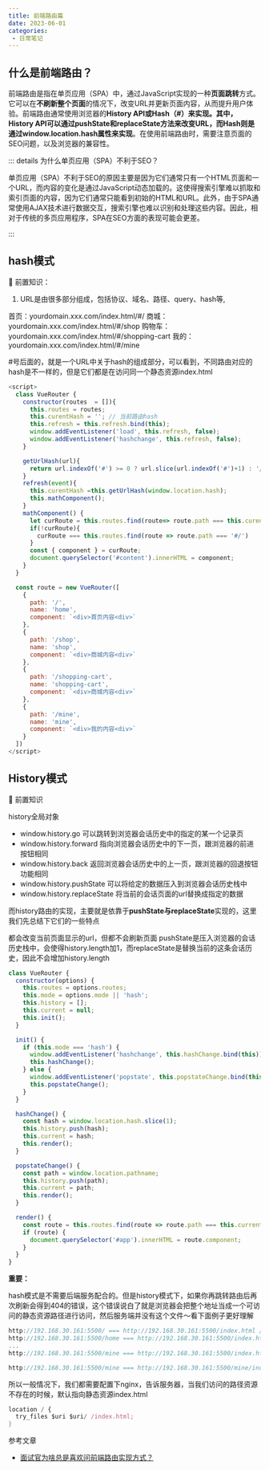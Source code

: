 ```yaml
---
title: 前端路由篇
date: 2023-06-01
categories: 
 - 日常笔记
---
```

<Boxx type='tip' />

## 什么是前端路由？

前端路由是指在单页应用（SPA）中，通过JavaScript实现的一种<B>页面跳转</B>方式。它可以在**不刷新整个页面**的情况下，改变URL并更新页面内容，从而提升用户体验。前端路由通常使用浏览器的**History API或Hash（#）**来实现。其中，**History API可以通过pushState和replaceState方法来改变URL**，而**Hash则是通过window.location.hash属性来实现**。在使用前端路由时，需要注意页面的SEO问题，以及浏览器的兼容性。

::: details  为什么单页应用（SPA）不利于SEO？

单页应用（SPA）不利于SEO的原因主要是因为它们通常只有一个HTML页面和一个URL，而内容的变化是通过JavaScript动态加载的。这使得搜索引擎难以抓取和索引页面的内容，因为它们通常只能看到初始的HTML和URL。此外，由于SPA通常使用AJAX技术进行数据交互，搜索引擎也难以识别和处理这些内容。因此，相对于传统的多页应用程序，SPA在SEO方面的表现可能会更差。

::: 


## hash模式

:strawberry: 前置知识：

1. URL是由很多部分组成，包括协议、域名、路径、query、hash等, 

首页：yourdomain.xxx.com/index.html/#/
商城：yourdomain.xxx.com/index.html/#/shop
购物车：yourdomain.xxx.com/index.html/#/shopping-cart
我的：yourdomain.xxx.com/index.html/#/mine

#号后面的，就是一个URL中关于hash的组成部分，可以看到，不同路由对应的hash是不一样的，但是它们都是在访问同一个静态资源index.html

```js {7,8}
<script>
  class VueRouter {
    constructor(routes  = []){
      this.routes = routes;
      this.curentHash = ''; // 当前路由hash
      this.refresh = this.refresh.bind(this);
      window.addEventListener('load', this.refresh, false);
      window.addEventListener('hashchange', this.refresh, false);
    }

    getUrlHash(url){
      return url.indexOf('#') >= 0 ? url.slice(url.indexOf('#')+1) : '/'
    }
    refresh(event){
      this.curentHash =this.getUrlHash(window.location.hash);
      this.mathComponent();
    }
    mathComponent() {
      let curRoute = this.routes.find(route=> route.path === this.curentHash);
      if(!curRoute){
        curRoute === this.routes.find(route => route.path === '#/')
      }
      const { component } = curRoute;
      document.querySelector('#content').innerHTML = component;
    }
  }

  const route = new VueRouter([
    {
      path: '/',
      name: 'home',
      component: `<div>首页内容<div>`
    },
    {
      path: '/shop',
      name: 'shop',
      component: `<div>商城内容<div>`
    },
    {
      path: '/shopping-cart',
      name: 'shopping-cart',
      component: `<div>商城内容<div>`
    },
    {
      path: '/mine',
      name: 'mine',
      component: `<div>我的内容<div>`
    }
  ])
</script>
```

## History模式

:strawberry: 前置知识

history全局对象

- window.history.go 可以跳转到浏览器会话历史中的指定的某一个记录页
- window.history.forward 指向浏览器会话历史中的下一页，跟浏览器的前进按钮相同
- window.history.back 返回浏览器会话历史中的上一页，跟浏览器的回退按钮功能相同
- window.history.pushState 可以将给定的数据压入到浏览器会话历史栈中
- window.history.replaceState 将当前的会话页面的url替换成指定的数据

而history路由的实现，主要就是依靠于**pushState与replaceState**实现的，这里我们先总结下它们的一些特点

都会改变当前页面显示的url，但都不会刷新页面
pushState是压入浏览器的会话历史栈中，会使得history.length加1，而replaceState是替换当前的这条会话历史，因此不会增加history.length

```js
class VueRouter {
  constructor(options) {
    this.routes = options.routes;
    this.mode = options.mode || 'hash';
    this.history = [];
    this.current = null;
    this.init();
  }

  init() {
    if (this.mode === 'hash') {
      window.addEventListener('hashchange', this.hashChange.bind(this));
      this.hashChange();
    } else {
      window.addEventListener('popstate', this.popstateChange.bind(this));
      this.popstateChange();
    }
  }

  hashChange() {
    const hash = window.location.hash.slice(1);
    this.history.push(hash);
    this.current = hash;
    this.render();
  }

  popstateChange() {
    const path = window.location.pathname;
    this.history.push(path);
    this.current = path;
    this.render();
  }

  render() {
    const route = this.routes.find(route => route.path === this.current);
    if (route) {
      document.querySelector('#app').innerHTML = route.component;
    }
  }
}

```

**重要：**

hash模式是不需要后端服务配合的。但是history模式下，如果你再跳转路由后再次刷新会得到404的错误，这个错误说白了就是浏览器会把整个地址当成一个可访问的静态资源路径进行访问，然后服务端并没有这个文件～看下面例子更好理解

```js
http://192.168.30.161:5500/ === http://192.168.30.161:5500/index.html // 默认访问路径下的index.html文件，没毛病
http://192.168.30.161:5500/home === http://192.168.30.161:5500/index.html // 仍然访问路径下的index.html文件，没毛病
...
http://192.168.30.161:5500/mine === http://192.168.30.161:5500/index.html // 所有的路由都是访问路径下的index.html，没毛病

```

```js
http://192.168.30.161:5500/mine === http://192.168.30.161:5500/mine/index.html文件，出问题了，服务器上并没有这个资源，404😭

```

所以一般情况下，我们都需要配置下nginx，告诉服务器，当我们访问的路径资源不存在的时候，默认指向静态资源index.html

```js
location / {
  try_files $uri $uri/ /index.html;
}
```

参考文章

- [面试官为啥总是喜欢问前端路由实现方式？](https://juejin.cn/post/7127143415879303204#heading-2)